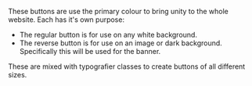 These buttons are use the primary colour to bring unity to the whole website. Each has it's own purpose:

- The regular button is for use on any white background.
- The reverse button is for use on an image or dark background. Specifically this will be used for the banner.

These are mixed with typografier classes to create buttons of all different sizes.

